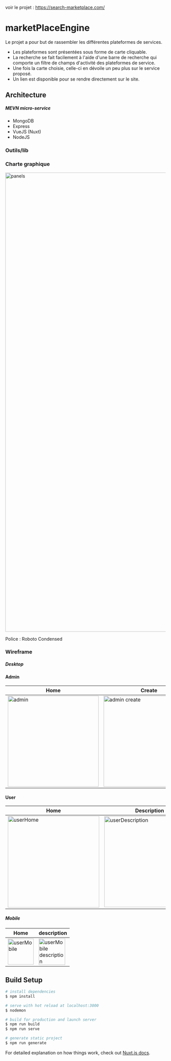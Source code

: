 voir le projet : https://search-marketplace.com/

# marketPlaceEngine
Le projet a pour but de rassembler les différentes plateformes de services.   

- Les plateformes sont présentées sous forme de carte cliquable. 
- La recherche se fait facilement à l'aide d'une barre de recherche qui comporte un filtre de champs d'activité des plateformes de service.   
- Une fois la carte choisie, celle-ci en dévoile un peu plus sur le service proposé. 
- Un lien est disponible pour se rendre directement sur le site. 
## Architecture
##### MEVN micro-service 
- MongoDB
- Express
- VueJS (Nuxt)
- NodeJS

### Outils/lib

### Charte graphique 
<img width="1440" alt="panels" src="https://user-images.githubusercontent.com/69767205/121906532-7d099580-cd2b-11eb-84f4-e01b2b55f3f4.png">

Police : Roboto Condensed

### Wireframe 

##### Desktop

#### Admin
| Home          | Create        | Update        | Delete        |
| ------------- | ------------- | ------------- | ------------- |
|<img width="285" alt="admin " src="https://user-images.githubusercontent.com/69767205/120980382-d9dade00-c776-11eb-8c6e-e324bc98c28d.png"> |<img width="285" alt="admin create" src="https://user-images.githubusercontent.com/69767205/120980390-dcd5ce80-c776-11eb-9ddf-f59880b4c218.png"> |<img width="285" alt="admin update" src="https://user-images.githubusercontent.com/69767205/120980411-e2331900-c776-11eb-8edf-d1943ce5870a.png"> |<img width="285" alt="admin delete" src="https://user-images.githubusercontent.com/69767205/120980400-dfd0bf00-c776-11eb-9b03-282097bde14d.png"> |



#### User 

| Home          | Description   |
| ------------- | ------------- |
| <img width="287" alt="userHome" src="https://user-images.githubusercontent.com/69767205/120980435-e7906380-c776-11eb-91c5-96827e7cb3b9.png"> | <img width="285" alt="userDescription" src="https://user-images.githubusercontent.com/69767205/120980422-e4957300-c776-11eb-8690-e4d7052c9921.png">

##### Mobile 

| Home          | description   |
| ------------- | ------------- |
|<img width="81" alt="userMobile" src="https://user-images.githubusercontent.com/69767205/120980972-73a28b00-c777-11eb-90d0-d068eacb436f.png">|<img width="83" alt="userMobile description" src="https://user-images.githubusercontent.com/69767205/120980978-769d7b80-c777-11eb-8f21-ecba69e0d5cf.png">

## Build Setup

```bash
# install dependencies
$ npm install

# serve with hot reload at localhost:3000
$ nodemon

# build for production and launch server
$ npm run build
$ npm run serve

# generate static project
$ npm run generate
```

For detailed explanation on how things work, check out [Nuxt.js docs](https://nuxtjs.org).
